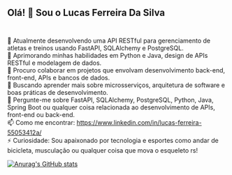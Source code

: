 ## Olá! 👋 Sou o Lucas Ferreira Da Silva</br></br>

🔭 Atualmente desenvolvendo uma API RESTful para gerenciamento de atletas e treinos usando FastAPI, SQLAlchemy e PostgreSQL.</br>
🌱 Aprimorando minhas habilidades em Python e Java, design de APIs RESTful e modelagem de dados.</br>
👯 Procuro colaborar em projetos que envolvam desenvolvimento back-end, front-end, APIs e bancos de dados.</br>
🤔 Buscando aprender mais sobre microsserviços, arquitetura de software e boas práticas de desenvolvimento.</br>
💬 Pergunte-me sobre FastAPI, SQLAlchemy, PostgreSQL, Python, Java, Spring Boot ou qualquer coisa relacionada ao desenvolvimento de APIs, front-end ou back-end.</br>
📫 Como me encontrar: https://www.linkedin.com/in/lucas-ferreira-55053412a/</br>
⚡ Curiosidade: Sou apaixonado por tecnologia e esportes como andar de bicicleta, musculação ou qualquer coisa que mova o esqueleto rs!</br>

[![Anurag's GitHub stats](https://github-readme-stats.vercel.app/api?username=Lucasgyn94)](https://github.com/Lucasgyn94/github-readme-stats)
